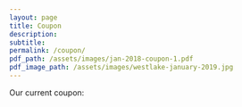```yaml
---
layout: page
title: Coupon
description:
subtitle:
permalink: /coupon/
pdf_path: /assets/images/jan-2018-coupon-1.pdf
pdf_image_path: /assets/images/westlake-january-2019.jpg
---
```


Our current coupon: